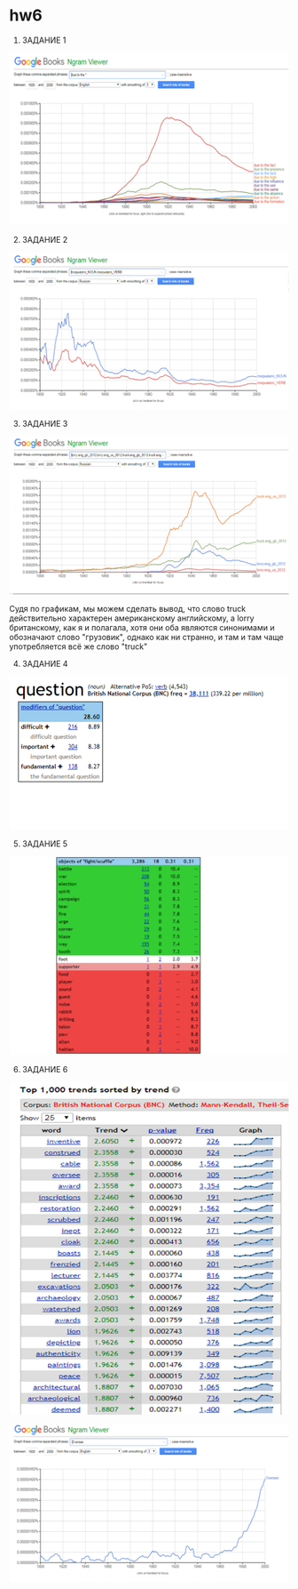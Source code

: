 # hw6
1) ЗАДАНИЕ 1

![](https://github.com/Casha-lar/hw6/blob/master/Рисунок1.png)

2) ЗАДАНИЕ 2

![](https://github.com/Casha-lar/hw6/blob/master/Рисунок2.png)

3) ЗАДАНИЕ 3

![](https://github.com/Casha-lar/hw6/blob/master/Рисунок3.png)

Судя по графикам, мы можем сделать вывод, что слово truck действительно характерен американскому английскому, а lorry британскому, как я и полагала, хотя они оба являются синонимами и обозначают слово "грузовик", однако как ни странно, и там и там чаще употребляется всё же слово "truck"

4) ЗАДАНИЕ 4

![](https://github.com/Casha-lar/hw6/blob/master/Рисунок4.png)

5) ЗАДАНИЕ 5

![](https://github.com/Casha-lar/hw6/blob/master/Рисунок5.png)

6) ЗАДАНИЕ 6

![](https://github.com/Casha-lar/hw6/blob/master/Рисунок6.png)

![](https://github.com/Casha-lar/hw6/blob/master/Рисунок8.png)

